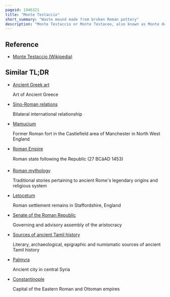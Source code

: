 ```yaml
---
pageid: 1946321
title: "Monte Testaccio"
short_summary: "Waste mound made from broken Roman pottery"
description: "Monte Testaccio or Monte Testaceo, also known as Monte dei Cocci, is an artificial Mound in Rome composed almost entirely of Testae, Fragments of broken ancient Roman Pottery, nearly all discarded amphorae dating from the Time of the Roman Empire, some of which were labelled with tituli Picti. It is one of the largest Spoil Heaps found anywhere in the ancient World covering an Area of 2 Hectares at its Base and a Volume of approximately 580000 cubic Metres containing the Remains of an estimated 53 million Amphorae. It has a Circumference of nearly a Kilometre and stands 35 Metres high, though it was probably considerably higher in ancient Times. It stands a short Distance away from the east Bank of the Tiber near the Horrea Galbae where the state-controlled olive Oil Reserve was stored in the late 2nd Century Ad. The Mound had later both religious and military Significance."
---
```


## Reference

- [Monte Testaccio (Wikipedia)](https://en.wikipedia.org/?curid=1946321)

## Similar TL;DR

- [Ancient Greek art](/tldr/en/ancient-greek-art)

  Art of Ancient Greece

- [Sino-Roman relations](/tldr/en/sino-roman-relations)

  Bilateral international relationship

- [Mamucium](/tldr/en/mamucium)

  Former Roman fort in the Castlefield area of Manchester in North West England

- [Roman Empire](/tldr/en/roman-empire)

  Roman state following the Republic (27 BCâAD 1453)

- [Roman mythology](/tldr/en/roman-mythology)

  Traditional stories pertaining to ancient Rome's legendary origins and religious system

- [Letocetum](/tldr/en/letocetum)

  Roman settlement remains in Staffordshire, England

- [Senate of the Roman Republic](/tldr/en/senate-of-the-roman-republic)

  Governing and advisory assembly of the aristocracy

- [Sources of ancient Tamil history](/tldr/en/sources-of-ancient-tamil-history)

  Literary, archaeological, epigraphic and numismatic sources of ancient Tamil history

- [Palmyra](/tldr/en/palmyra)

  Ancient city in central Syria

- [Constantinople](/tldr/en/constantinople)

  Capital of the Eastern Roman and Ottoman empires
